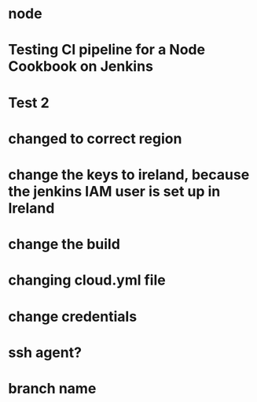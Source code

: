 # node

# Testing CI pipeline for a Node Cookbook on Jenkins
# Test 2
# changed to correct region
# change the keys to ireland, because the jenkins IAM user is set up in Ireland
# change the build
# changing cloud.yml file
# change credentials
# ssh agent?
# branch name
